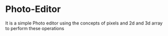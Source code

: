 # Photo-Editor
It is a simple Photo editor using the concepts of pixels and 2d and 3d array to perform these operations
